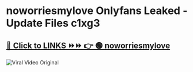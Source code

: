 
 # noworriesmylove Onlyfans Leaked - Update Files c1xg3

## <h2><a href="https://clipsfans.com/noworriesmylove&ref=git">🔗 Click to LINKS ⏩⏩ 👉 🟢 noworriesmylove </a></h2>

<a href="https://clipsfans.com/noworriesmylove&ref=git" rel="nofollow" data-target="animated-image.originalLink"><img src="https://i.ibb.co.com/xMMVF88/686577567.gif" alt="Viral Video Original" style="max-width: 100%; display: inline-block;" data-target="animated-image.originalImage"></a>

